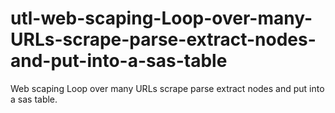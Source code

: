 # utl-web-scaping-Loop-over-many-URLs-scrape-parse-extract-nodes-and-put-into-a-sas-table
Web scaping Loop over many URLs scrape parse extract nodes and put into a sas table.
